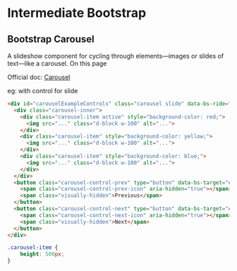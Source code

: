 # Intermediate Bootstrap

## Bootstrap Carousel

A slideshow component for cycling through elements—images or slides of text—like a carousel.
On this page

Official doc: [Carousel](https://getbootstrap.com/docs/5.2/components/carousel/)

eg: with control for slide

```html
<div id="carouselExampleControls" class="carousel slide" data-bs-ride="carousel">
  <div class="carousel-inner">
    <div class="carousel-item active" style="background-color: red;">
      <img src="..." class="d-block w-100" alt="...">
    </div>
    <div class="carousel-item" style="background-color: yellow;">
      <img src="..." class="d-block w-100" alt="...">
    </div>
    <div class="carousel-item" style="background-color: blue;">
      <img src="..." class="d-block w-100" alt="...">
    </div>
  </div>
  <button class="carousel-control-prev" type="button" data-bs-target="#carouselExampleControls" data-bs-slide="prev">
    <span class="carousel-control-prev-icon" aria-hidden="true"></span>
    <span class="visually-hidden">Previous</span>
  </button>
  <button class="carousel-control-next" type="button" data-bs-target="#carouselExampleControls" data-bs-slide="next">
    <span class="carousel-control-next-icon" aria-hidden="true"></span>
    <span class="visually-hidden">Next</span>
  </button>
</div>
```

```css
.carousel-item {
    height: 500px;
}
```

